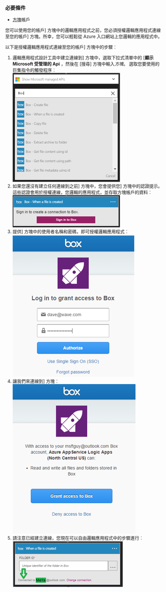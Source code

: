 ### <a name="prerequisites"></a>必要條件

- [方塊](http://box.com)帳戶  


您可以使用您的帳戶] 方塊中的邏輯應用程式之前，您必須授權邏輯應用程式連線至您的帳戶] 方塊。所幸，您可以輕鬆從 Azure 入口網站上您邏輯的應用程式中。  

以下是授權邏輯應用程式連線至您的帳戶] 方塊中的步驟︰  
1. 邏輯應用程式設計工具中建立連線到] 方塊中，選取下拉式清單中的 [**顯示 Microsoft 受管理的 Api** ，然後在 [搜尋] 方塊中輸入*方塊*。 選取您要使用的巨集指令的觸發程序︰  
![方塊連線建立步驟](./media/connectors-create-api-box/box-1.png)  
2. 如果您還沒有建立任何連線到之前] 方塊中，您會提供您] 方塊中的認證提示。 這些認證會用於授權連線，您邏輯的應用程式，並存取方塊帳戶的資料︰  
![方塊連線建立步驟](./media/connectors-create-api-box/box-2.png)  
3. 提供] 方塊中的使用者名稱和密碼，即可授權邏輯應用程式︰  
 ![方塊連線建立步驟](./media/connectors-create-api-box/box-3.png)  
4. 讓我們來連線到] 方塊︰  
![方塊連線建立步驟](./media/connectors-create-api-box/box-4.png)  
5. 請注意已經建立連線，您現在可以自由邏輯應用程式中的步驟進行︰  
![方塊連線建立步驟](./media/connectors-create-api-box/box-5.png)  
